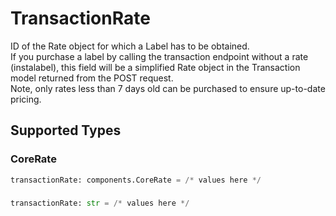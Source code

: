 # TransactionRate

ID of the Rate object for which a Label has to be obtained.  
If you purchase a label by calling the transaction endpoint without a rate (instalabel), 
this field will be a simplified Rate object in the Transaction model returned from the POST request.
</br>Note, only rates less than 7 days old can be purchased to ensure up-to-date pricing.


## Supported Types

### CoreRate

```python
transactionRate: components.CoreRate = /* values here */
```

### 

```python
transactionRate: str = /* values here */
```

